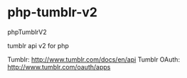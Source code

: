 php-tumblr-v2
=============
phpTumblrV2

tumblr api v2 for php

Tumblr: http://www.tumblr.com/docs/en/api
Tumblr OAuth: http://www.tumblr.com/oauth/apps